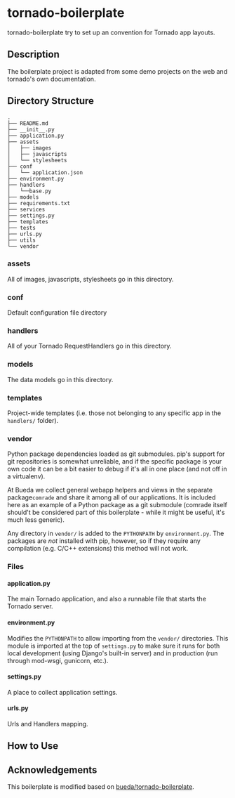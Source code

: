 # tornado-boilerplate

tornado-boilerplate try to set up an convention for Tornado app layouts.

## Description

The boilerplate project is adapted from some demo projects on the web and tornado's own documentation.

## Directory Structure

```
.
├── README.md
├── __init__.py
├── application.py
├── assets
│   ├── images
│   ├── javascripts
│   └── stylesheets
├── conf
│   └── application.json
├── environment.py
├── handlers
│   └──base.py
├── models
├── requirements.txt
├── services
├── settings.py
├── templates
├── tests
├── urls.py
├── utils
└── vendor
```

### assets

All of images, javascripts, stylesheets go in this directory.

### conf

Default configuration file directory

### handlers

All of your Tornado RequestHandlers go in this directory.

### models

The data models go in this directory.

### templates

Project-wide templates (i.e. those not belonging to any specific app in the `handlers/` folder). 

### vendor

Python package dependencies loaded as git submodules. pip's support for git repositories is somewhat unreliable, and if the specific package is your own code it can be a bit easier to debug if it's all in one place (and not off in a virtualenv).

At Bueda we collect general webapp helpers and views in the separate package`comrade` and share it among all of our applications. It is included here as an example of a Python package as a git submodule (comrade itself should't be considered part of this boilerplate - while it might be useful, it's much less generic).

Any directory in `vendor/` is added to the `PYTHONPATH` by `environment.py`. The packages are *not* installed with pip, however, so if they require any compilation (e.g. C/C++ extensions) this method will not work.

### Files

#### application.py

The main Tornado application, and also a runnable file that starts the Tornado server.

#### environment.py

Modifies the `PYTHONPATH` to allow importing from the `vendor/` directories. This module is imported at the top of `settings.py` to
make sure it runs for both local development (using Django's built-in server) and in production (run through mod-wsgi, gunicorn, etc.).

#### settings.py

A place to collect application settings.

#### urls.py

Urls and Handlers mapping.

## How to Use

## Acknowledgements

This boilerplate is modified based on [bueda/tornado-boilerplate](https://github.com/bueda/tornado-boilerplate).

